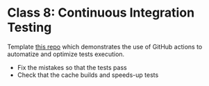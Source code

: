 # Class 8: Continuous Integration Testing

Template [this repo](https://github.com/maciejskorski/cached_tests_python) which demonstrates the use of GitHub actions to automatize and optimize tests execution.

* Fix the mistakes so that the tests pass
* Check that the cache builds and speeds-up tests
